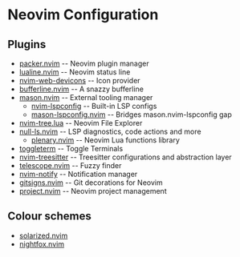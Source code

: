 # Neovim Configuration

## Plugins

- [packer.nvim](https://github.com/wbthomason/packer.nvim) -- Neovim plugin manager
- [lualine.nvim](https://github.com/nvim-lualine/lualine.nvim) -- Neovim status line
- [nvim-web-devicons](https://github.com/kyazdani42/nvim-web-devicons) -- Icon provider
- [bufferline.nvim](https://github.com/akinsho/bufferline.nvim) -- A snazzy bufferline
- [mason.nvim](https://github.com/williamboman/mason.nvim) -- External tooling manager
    - [nvim-lspconfig](https://github.com/neovim/nvim-lspconfig) -- Built-in LSP configs
    - [mason-lspconfig.nvim](https://github.com/williamboman/mason-lspconfig.nvim) -- Bridges mason.nvim-lspconfig gap 
- [nvim-tree.lua](https://github.com/kyazdani42/nvim-tree.lua) -- Neovim File Explorer
- [null-ls.nvim](https://github.com/jose-elias-alvarez/null-ls.nvim) -- LSP diagnostics, code actions and more
    - [plenary.nvim](https://github.com/nvim-lua/plenary.nvim) -- Neovim Lua functions library
- [toggleterm](https://github.com/akinsho/toggleterm.nvim) -- Toggle Terminals
- [nvim-treesitter](https://github.com/nvim-treesitter/nvim-treesitter) -- Treesitter configurations and abstraction layer
- [telescope.nvim](https://github.com/nvim-telescope/telescope.nvim) -- Fuzzy finder
- [nvim-notify](https://github.com/rcarriga/nvim-notify) -- Notification manager
- [gitsigns.nvim](https://github.com/lewis6991/gitsigns.nvim) -- Git decorations for Neovim
- [project.nvim](https://github.com/ahmedkhalf/project.nvim) -- Neovim project management

## Colour schemes

- [solarized.nvim](https://github.com/shaunsingh/solarized.nvim)
- [nightfox.nvim](https://github.com/edeneast/nightfox.nvim)



